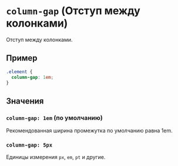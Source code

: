 # `column-gap` (Отступ между колонками)

Отступ между колонками.

## Пример

```css
.element {
  column-gap: 1em;
}
```

## Значения

### `column-gap: 1em` (по умолчанию)

Рекомендованная ширина промежутка по умолчанию равна 1em.

### `column-gap: 5px`

Единицы измерения `px`, `em`, `pt` и другие.
